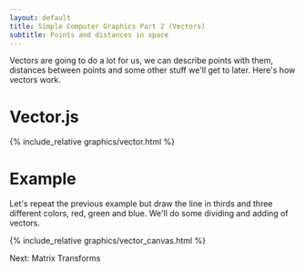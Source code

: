 ```yaml
---
layout: default
title: Simple Computer Graphics Part 2 (Vectors)
subtitle: Points and distances in space
---
```


Vectors are going to do a lot for us, we can describe points with them, distances between points and some other stuff we'll get to later.
Here's how vectors work.

Vector.js
==========

{% include_relative graphics/vector.html %}


Example
==========
Let's repeat the previous example but draw the line in thirds and three different colors, red, green and blue. We'll do some dividing
and adding of vectors.

{% include_relative graphics/vector_canvas.html %}

Next: Matrix Transforms